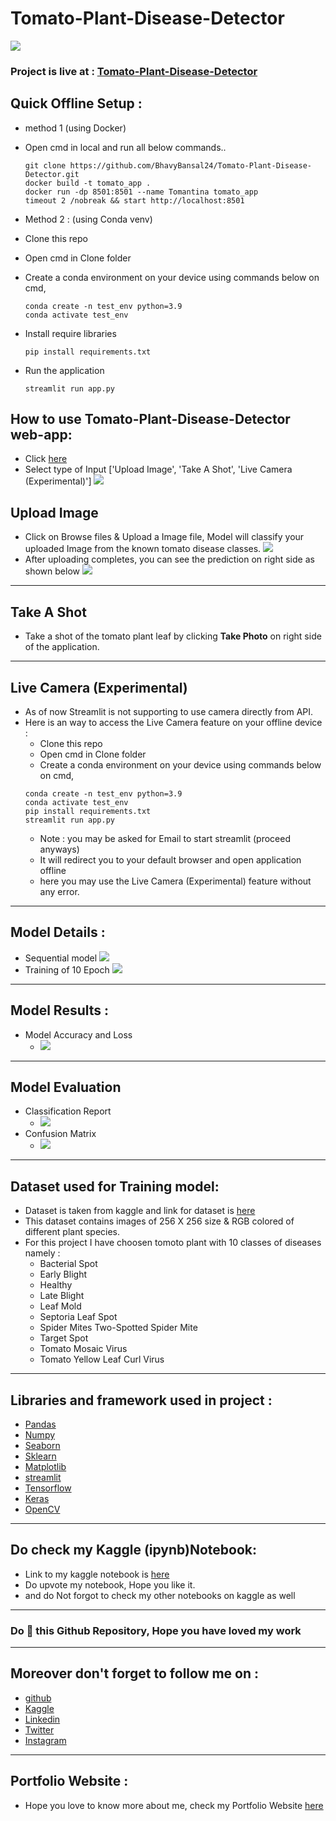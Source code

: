 # Tomato-Plant-Disease-Detector

![](https://github.com/BhavyBansal24/Tomato-Plant-Disease-Detector/blob/master/extras/dataset.jpg?raw=true)

### Project is live at : [Tomato-Plant-Disease-Detector](https://bhavybansal24-tomato-plant-disease-detector-app-jo66w9.streamlitapp.com/)

## Quick Offline Setup :

- method 1 (using Docker)
- Open cmd in local and run all below commands..

  ```
  git clone https://github.com/BhavyBansal24/Tomato-Plant-Disease-Detector.git
  docker build -t tomato_app .
  docker run -dp 8501:8501 --name Tomantina tomato_app
  timeout 2 /nobreak && start http://localhost:8501

  ```

- Method 2 : (using Conda venv)
- Clone this repo
- Open cmd in Clone folder
- Create a conda environment on your device using commands below on cmd,
  ```
  conda create -n test_env python=3.9
  conda activate test_env
  ```
- Install require libraries
  ```
  pip install requirements.txt
  ```
- Run the application
  ```
  streamlit run app.py
  ```

## How to use Tomato-Plant-Disease-Detector web-app:

- Click [here](https://bhavybansal24-tomato-plant-disease-detector-app-jo66w9.streamlitapp.com/)
- Select type of Input ['Upload Image', 'Take A Shot', 'Live Camera (Experimental)']
  ![](https://github.com/BhavyBansal24/Tomato-Plant-Disease-Detector/blob/master/extras/selectType.jpeg?raw=true)

## Upload Image

- Click on Browse files & Upload a Image file, Model will classify your uploaded Image from the known tomato disease classes.
  ![](https://github.com/BhavyBansal24/Tomato-Plant-Disease-Detector/blob/master/extras/UploadIMG.jpeg?raw=true)
- After uploading completes, you can see the prediction on right side as shown below
  ![](https://github.com/BhavyBansal24/Tomato-Plant-Disease-Detector/blob/master/extras/predictionIMG.jpeg?raw=true)

---

## Take A Shot

- Take a shot of the tomato plant leaf by clicking **Take Photo** on right side of the application.

---

## Live Camera (Experimental)

- As of now Streamlit is not supporting to use camera directly from API.
- Here is an way to access the Live Camera feature on your offline device :
  - Clone this repo
  - Open cmd in Clone folder
  - Create a conda environment on your device using commands below on cmd,
  ```
  conda create -n test_env python=3.9
  conda activate test_env
  pip install requirements.txt
  streamlit run app.py
  ```
  - Note : you may be asked for Email to start streamlit (proceed anyways)
  - It will redirect you to your default browser and open application offline
  - here you may use the Live Camera (Experimental) feature without any error.

---

## Model Details :

- Sequential model
  ![](https://github.com/BhavyBansal24/Tomato-Plant-Disease-Detector/blob/master/extras/model.jpeg?raw=true)
- Training of 10 Epoch
  ![](https://github.com/BhavyBansal24/Tomato-Plant-Disease-Detector/blob/master/extras/training.jpeg?raw=true)

---

## Model Results :

- Model Accuracy and Loss
  - ![](https://github.com/BhavyBansal24/Tomato-Plant-Disease-Detector/blob/master/extras/Accuracy&Loss.png?raw=true)

---

## Model Evaluation

- Classification Report
  - ![](https://github.com/BhavyBansal24/Tomato-Plant-Disease-Detector/blob/master/extras/ClassificationReport.jpeg?raw=true)
- Confusion Matrix
  - ![](https://github.com/BhavyBansal24/Tomato-Plant-Disease-Detector/blob/master/extras/ConfusionMatrix.png?raw=true)

---

## Dataset used for Training model:

- Dataset is taken from kaggle and link for dataset is [here](https://www.kaggle.com/datasets/asheniranga/leaf-disease-dataset-combination)
- This dataset contains images of 256 X 256 size & RGB colored of different plant species.
- For this project I have choosen tomoto plant with 10 classes of diseases namely :
  - Bacterial Spot
  - Early Blight
  - Healthy
  - Late Blight
  - Leaf Mold
  - Septoria Leaf Spot
  - Spider Mites Two-Spotted Spider Mite
  - Target Spot
  - Tomato Mosaic Virus
  - Tomato Yellow Leaf Curl Virus

---

## Libraries and framework used in project :

- [Pandas](https://pandas.pydata.org/)
- [Numpy](https://numpy.org/)
- [Seaborn](https://seaborn.pydata.org/)
- [Sklearn](https://scikit-learn.org/stable/)
- [Matplotlib](https://matplotlib.org/)
- [streamlit](https://streamlit.io/)
- [Tensorflow](https://www.tensorflow.org/)
- [Keras](https://keras.io/)
- [OpenCV](https://opencv.org/)

---

## Do check my Kaggle (ipynb)Notebook:

- Link to my kaggle notebook is [here](https://www.kaggle.com/code/bhavybansal/cnn-plant-village-multi-models-with-deployment)
- Do upvote my notebook, Hope you like it.
- and do Not forgot to check my other notebooks on kaggle as well

---

### Do 🌟 this Github Repository, Hope you have loved my work

---

## Moreover don't forget to follow me on :

- [github](https://github.com/BhavyBansal24)
- [Kaggle](https://www.kaggle.com/bhavybansal)
- [Linkedin](https://www.linkedin.com/in/bhavybansal24/)
- [Twitter](https://twitter.com/BhavyBansal_24)
- [Instagram](https://www.instagram.com/bhavybansal_24/)

---

## Portfolio Website :

- Hope you love to know more about me, check my Portfolio Website [here](https://bhavybansal24.github.io/Neural-Programmer/)
